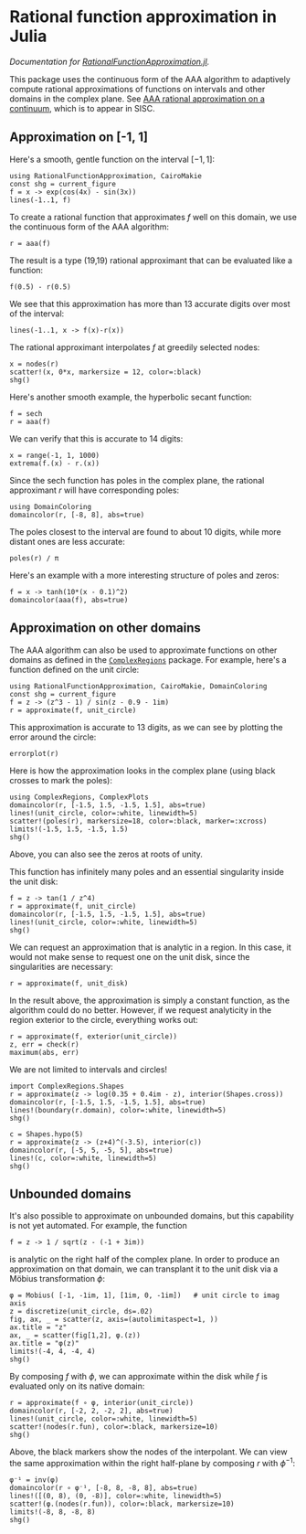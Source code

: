 # Rational function approximation in Julia

*Documentation for [RationalFunctionApproximation.jl](https://github.com/complexvariables/RationalFunctionApproximation.jl).*

This package uses the continuous form of the AAA algorithm to adaptively compute rational approximations of functions on intervals and other domains in the complex plane.  See [AAA rational approximation on a continuum](https://arxiv.org/abs/2305.03677), which is to appear in SISC.

## Approximation on [-1, 1]

Here's a smooth, gentle function on the interval $[-1, 1]$:

```@example interval
using RationalFunctionApproximation, CairoMakie
const shg = current_figure
f = x -> exp(cos(4x) - sin(3x))
lines(-1..1, f)
```
 To create a rational function that approximates $f$ well on this domain, we use the continuous form of the AAA algorithm:

```@example interval
r = aaa(f)
```
The result is a type (19,19) rational approximant that can be evaluated like a function:

```@example interval
f(0.5) - r(0.5)
```

We see that this approximation has more than 13 accurate digits over most of the interval:

```@example interval
lines(-1..1, x -> f(x)-r(x))
```

The rational approximant interpolates $f$ at greedily selected nodes:
    
```@example interval
x = nodes(r)
scatter!(x, 0*x, markersize = 12, color=:black)
shg()
```

Here's another smooth example, the hyperbolic secant function:

```@example interval
f = sech
r = aaa(f)
```

We can verify that this is accurate to 14 digits:

```@example interval
x = range(-1, 1, 1000)
extrema(f.(x) - r.(x))
```

Since the sech function has poles in the complex plane, the rational approximant $r$ will have corresponding poles:

```@example interval
using DomainColoring
domaincolor(r, [-8, 8], abs=true)
```

The poles closest to the interval are found to about 10 digits, while more distant ones are less accurate:

```@example interval
poles(r) / π
```

Here's an example with a more interesting structure of poles and zeros:

```@example interval
f = x -> tanh(10*(x - 0.1)^2)
domaincolor(aaa(f), abs=true)
```

## Approximation on other domains

The AAA algorithm can also be used to approximate functions on other domains as defined in the [`ComplexRegions`](https://complexvariables.github.io/ComplexRegions.jl/stable/) package. For example, here's a function defined on the unit circle:

```@example circle
using RationalFunctionApproximation, CairoMakie, DomainColoring
const shg = current_figure
f = z -> (z^3 - 1) / sin(z - 0.9 - 1im)
r = approximate(f, unit_circle)
```

This approximation is accurate to 13 digits, as we can see by plotting the error around the circle:

```@example circle
errorplot(r)
```

Here is how the approximation looks in the complex plane (using black crosses to mark the poles):

```@example circle
using ComplexRegions, ComplexPlots
domaincolor(r, [-1.5, 1.5, -1.5, 1.5], abs=true)
lines!(unit_circle, color=:white, linewidth=5)
scatter!(poles(r), markersize=18, color=:black, marker=:xcross)
limits!(-1.5, 1.5, -1.5, 1.5)
shg()
```

Above, you can also see the zeros at roots of unity.

This function has infinitely many poles and an essential singularity inside the unit disk:

```@example circle
f = z -> tan(1 / z^4)
r = approximate(f, unit_circle)
domaincolor(r, [-1.5, 1.5, -1.5, 1.5], abs=true)
lines!(unit_circle, color=:white, linewidth=5)
shg()
```

We can request an approximation that is analytic in a region. In this case, it would not make sense to request one on the unit disk, since the singularities are necessary:

```@example circle
r = approximate(f, unit_disk)
```

In the result above, the approximation is simply a constant function, as the algorithm could do no better. However, if we request analyticity in the region exterior to the circle, everything works out:

```@example circle
r = approximate(f, exterior(unit_circle))
z, err = check(r)
maximum(abs, err)
```

We are not limited to intervals and circles! 

```@example circle
import ComplexRegions.Shapes
r = approximate(z -> log(0.35 + 0.4im - z), interior(Shapes.cross))
domaincolor(r, [-1.5, 1.5, -1.5, 1.5], abs=true)
lines!(boundary(r.domain), color=:white, linewidth=5)
shg()
```

```@example circle
c = Shapes.hypo(5)
r = approximate(z -> (z+4)^(-3.5), interior(c))
domaincolor(r, [-5, 5, -5, 5], abs=true)
lines!(c, color=:white, linewidth=5)
shg()
```

## Unbounded domains

It's also possible to approximate on unbounded domains, but this capability is not yet automated. For example, the function

```@example circle
f = z -> 1 / sqrt(z - (-1 + 3im))
```

is analytic on the right half of the complex plane. In order to produce an approximation on that domain, we can transplant it to the unit disk via a Möbius transformation $\phi$:

```@example circle
φ = Mobius( [-1, -1im, 1], [1im, 0, -1im])   # unit circle to imag axis
z = discretize(unit_circle, ds=.02)
fig, ax, _ = scatter(z, axis=(autolimitaspect=1, ))
ax.title = "z"
ax, _ = scatter(fig[1,2], φ.(z))
ax.title = "φ(z)"
limits!(-4, 4, -4, 4)
shg()
``` 

By composing $f$ with $\phi$, we can approximate within the disk while $f$ is evaluated only on its native domain:

```@example circle
r = approximate(f ∘ φ, interior(unit_circle))
domaincolor(r, [-2, 2, -2, 2], abs=true)
lines!(unit_circle, color=:white, linewidth=5)
scatter!(nodes(r.fun), color=:black, markersize=10)
shg()
```

Above, the black markers show the nodes of the interpolant. We can view the same approximation within the right half-plane by composing $r$ with $\phi^{-1}$:

```@example circle
φ⁻¹ = inv(φ)
domaincolor(r ∘ φ⁻¹, [-8, 8, -8, 8], abs=true)
lines!([(0, 8), (0, -8)], color=:white, linewidth=5)
scatter!(φ.(nodes(r.fun)), color=:black, markersize=10)
limits!(-8, 8, -8, 8)
shg()
```

